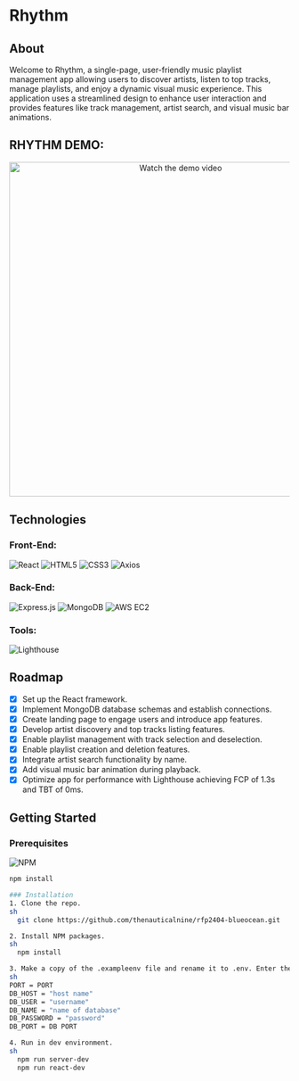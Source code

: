 # Rhythm

## About
Welcome to Rhythm, a single-page, user-friendly music playlist management app allowing users to discover artists, listen to top tracks, manage playlists, and enjoy a dynamic visual music experience. This application uses a streamlined design to enhance user interaction and provides features like track management, artist search, and visual music bar animations.

## RHYTHM DEMO:
<div align="center">
  <a href="https://youtu.be/009kZ9izUjc">
    <img src="https://img.youtube.com/vi/009kZ9izUjc/0.jpg" alt="Watch the demo video" width="600px"/>
  </a>
</div>

## Technologies
### Front-End:
![React](https://img.shields.io/badge/react-black?style=for-the-badge&logo=react)
![HTML5](https://img.shields.io/badge/html5-black?style=for-the-badge&logo=html5)
![CSS3](https://img.shields.io/badge/css3-black?style=for-the-badge&logo=css3)
![Axios](https://img.shields.io/badge/axios-black?style=for-the-badge&logo=axios)

### Back-End:
![Express.js](https://img.shields.io/badge/express.js-black?style=for-the-badge&logo=express)
![MongoDB](https://img.shields.io/badge/mongodb-black?style=for-the-badge&logo=mongodb)
![AWS EC2](https://img.shields.io/badge/aws%20ec2-black?style=for-the-badge&logo=amazon-aws)

### Tools:
![Lighthouse](https://img.shields.io/badge/lighthouse-black?style=for-the-badge&logo=lighthouse)

## Roadmap
 - [X] Set up the React framework.
 - [X] Implement MongoDB database schemas and establish connections.
 - [X] Create landing page to engage users and introduce app features.
 - [X] Develop artist discovery and top tracks listing features.
 - [X] Enable playlist management with track selection and deselection.
 - [X] Enable playlist creation and deletion features.
 - [X] Integrate artist search functionality by name.
 - [X] Add visual music bar animation during playback.
 - [X] Optimize app for performance with Lighthouse achieving FCP of 1.3s and TBT of 0ms.

## Getting Started
### Prerequisites
![NPM](https://img.shields.io/badge/NPM-%23000000.svg?style=for-the-badge&logo=npm&logoColor=white)
```sh
npm install

### Installation
1. Clone the repo.
sh
  git clone https://github.com/thenauticalnine/rfp2404-blueocean.git

2. Install NPM packages.
sh
  npm install

3. Make a copy of the .exampleenv file and rename it to .env. Enter the following in the .env file.
sh
PORT = PORT
DB_HOST = "host name"
DB_USER = "username"
DB_NAME = "name of database"
DB_PASSWORD = "password"
DB_PORT = DB PORT

4. Run in dev environment.
sh
  npm run server-dev
  npm run react-dev


